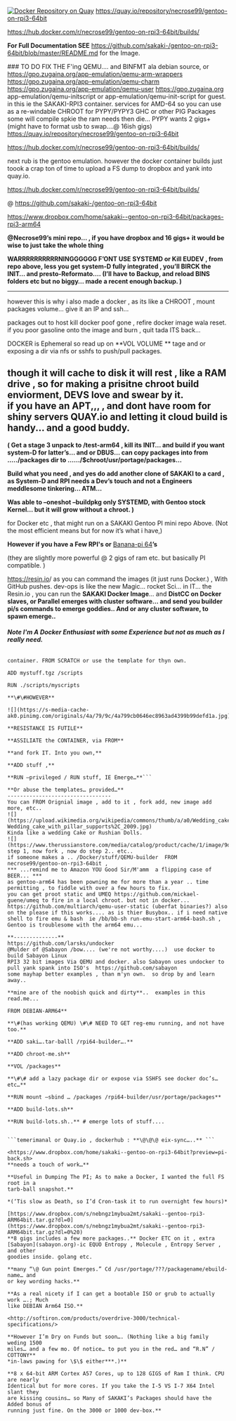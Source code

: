 [![Docker Repository on Quay](https://quay.io/repository/necrose99/gentoo-on-rpi3-64bit/status "Docker Repository on Quay")](https://quay.io/repository/necrose99/gentoo-on-rpi3-64bit)
https://quay.io/repository/necrose99/gentoo-on-rpi3-64bit

https://hub.docker.com/r/necrose99/gentoo-on-rpi3-64bit/builds/

**For Full Documentation SEE** https://github.com/sakaki-/gentoo-on-rpi3-64bit/blob/master/README.md for the Image. 

\#\#\# TO DO FIX THE F'ing QEMU.... and BINFMT ala debian source, or https://gpo.zugaina.org/app-emulation/qemu-arm-wrappers
https://gpo.zugaina.org/app-emulation/qemu-charm
https://gpo.zugaina.org/app-emulation/qemu-user
https://gpo.zugaina.org   app-emulation/qemu-initscript or app-emulation/qemu-init-script for guest. in this ie the SAKAKI-RPI3 container. 
services for AMD-64 so you can use as a re-windable CHROOT for PYPY/PYPY3 GHC or
other PIG Packages some will compile spkie the ram needs then die... PYPY wants
2 gigs+ (might have to format usb to swap....\@ 16ish gigs)
https://quay.io/repository/necrose99/gentoo-on-rpi3-64bit

https://hub.docker.com/r/necrose99/gentoo-on-rpi3-64bit/builds/

next rub is the gentoo emulation. however the docker container builds just toook
a crap ton of time to upload a FS dump to dropbox and yank into quay.io.

https://hub.docker.com/r/necrose99/gentoo-on-rpi3-64bit/builds/

\@ <https://github.com/sakaki-/gentoo-on-rpi3-64bit>

<https://www.dropbox.com/home/sakaki--gentoo-on-rpi3-64bit/packages-rpi3-arm64>

**\@Necrose99’s mini repo… , if you have dropbox and 16 gigs+ it would be wise
to just take the whole thing**

**WARRRRRRRRRRNINGGGGGG F’ONT USE SYSTEMD or Kill EUDEV , from repo above, less
you get system-D fully integrated , you’ll BIRCK the INIT… and
presto-Reformato…. (I’ll have to Backup, and reload BINS folders etc but no
biggy… made a recent enough backup. )**

---------------------------------------------------------------------
however this is why i also made a docker , as its like a CHROOT , mount packages volume... give it an IP and ssh...

packages out to host kill docker poof gone , refire docker image wala reset. if
you poor gasoline onto the image and burn , quit tada ITS back...

DOCKER is Ephemeral so read up on **VOL VOLUME ** tage and or exposing a dir via nfs or sshfs to push/pull packages. 

though it will cache to disk it will rest , like a RAM drive ,
so for making a prisitne chroot build enviorment, DEVS love and swear by it.  
if you have an APT,,,  , and dont have room for shiny servers QUAY.io and letting it cloud build is handy... and a good buddy. 
----------------------------------------------


**( Get a stage 3 unpack to /test-arm64 , kill its INIT… and build if you want
system-D for latter’s… and or DBUS… can copy packages into from …../packages dir
to ……/\$chroot/usr/portage/packages…**

**Build what you need , and yes do add another clone of SAKAKI to a card , as
System-D and RPI needs a Dev’s touch and not a Engineers meddlesome tinkering…
ATM…**

**Was able to –oneshot –buildpkg only SYSTEMD, with Gentoo stock Kernel… but it
will grow without a chroot. )**

for Docker etc , that might run on a SAKAKI Gentoo PI mini repo Above. (Not the
most efficient means but for now it’s what i have,)

**However if you have a Few RPI's or** [Banana-pi
64](http://www.banana-pi.org/m64.html)**’s**

(they are slightly more powerful \@ 2 gigs of ram etc. but basically PI
compatible. )

<https://resin.io>/ as you can command the images (it just runs Docker.) , With
GitHub pushes. dev-ops is like the new Magic... rocket Sci… in IT... the
Resin.io , you can run the **SAKAKI Docker Image**… and **DistCC on Docker
slaves, or Parallel emerges with cluster software… and send you builder pi/s
commands to emerge goddies.. And or any cluster software, to spawn emerge..**

###### **Note I'm A Docker Enthusiast with some Experience but not as much as I really need.**

```From USERNAME/conatiner name" can use the SAKAKI RPI 3 tarball dump to create a
container. FROM SCRATCH or use the template for thyn own.

ADD mystuff.tgz /scripts

RUN ./scripts/myscripts

**\#\#HOWEVER**

![](https://s-media-cache-ak0.pinimg.com/originals/4a/79/9c/4a799cb0646ec8963ad4399b99defd1a.jpg)

**RESISTANCE IS FUTILE**

**ASSILIATE the CONTAINER, via FROM**

**and fork IT. Into you own,**

**ADD stuff ,**

**RUN –privileged / RUN stuff, IE Emerge…**```

**Or abuse the templates… provided…**
---------------------------------
You can FROM Orignial image , add to it , fork add, new image add more, etc..
![](https://upload.wikimedia.org/wikipedia/commons/thumb/a/a0/Wedding_cake_with_pillar_supports%2C_2009.jpg/250px-Wedding_cake_with_pillar_supports%2C_2009.jpg)
Kinda like a wedding Cake or Rushian Dolls.
![](https://www.therussianstore.com/media/catalog/product/cache/1/image/9df78eab33525d08d6e5fb8d27136e95/n/d/nd02415a05.jpg)
step 1, now fork , now do step 2.. etc.. 
if someone makes a .. /Docker/stuff/QEMU-builder  FROM necrose99/gentoo-on-rpi3-64bit , 
*** ...remind me to Amazon YOU Good Sir/M'amm  a flipping case of BEER... *** 
as gentoo-arm64 has been powning me for more than a year .. time permitting , to fiddle with over a few hours to fix. 
you can get proot static and UMEQ https://github.com/mickael-guene/umeq to fire in a local chroot. but not in docker... 
https://github.com/multiarch/qemu-user-static (uberfat binaries?) also on the please if this works.... as is thier Busybox.. if i need native shell to fire emu & bash  ie /bb/bb-sh run-emu-start-arm64-bash.sh , Gentoo is troublesome with the arm64 emu...   

**--------------**
https://github.com/larsks/undocker  
@Mulder of @Sabayon /bow.... (we're not worthy....)  use docker to build Sabayon Linux 
RPI3 32 bit images Via QEMU and docker. also Sabayon uses undocker to pull yank spank into ISO's  https://github.com/sabayon
some mayhap better examples , than m'yn own.  so drop by and learn away.. 

**mine are of the noobish quick and dirty**..  examples in this read.me... 

FROM DEBIAN-ARM64**

**\#(has working QEMU) \#\# NEED TO GET reg-emu running, and not have too.**

**ADD saki….tar-balll /rpi64-builder….**

**ADD chroot-me.sh**

**VOL /packages**

**\#\# add a lazy package dir or expose via SSHFS see docker doc’s… etc…**

**RUN mount –sbind … /packages /rpi64-builder/usr/portage/packages**

**ADD build-lots.sh**

**RUN build-lots.sh..** # emerge lots of stuff.... 


```temerimanal or Quay.io , dockerhub : **\@\@\@ eix-sync…..** ```

<https://www.dropbox.com/home/sakaki--gentoo-on-rpi3-64bit?preview=pi-back.sh>
**needs a touch of work…**

**Useful in Dumping The PI; As to make a Docker, I wanted the full FS root in a
tarb-ball snapshot.**

*(‘Tis slow as Death, so I’d Cron-task it to run overnight few hours)*

[https://www.dropbox.com/s/nebngz1mybua2mt/sakaki--gentoo-rpi3-ARM64bit.tar.gz?dl=0](https://www.dropbox.com/s/nebngz1mybua2mt/sakaki--gentoo-rpi3-ARM64bit.tar.gz?dl=0%20)
**8 gigs includes a few more packages..** Docker ETC on it , extra
[Sabayon](sabayon.org)-ic EQUO Entropy , Molecule , Entropy Server , and other
goodies inside. golang etc.

**many “\@ Gun point Emerges.” Cd /usr/portage/???/packagename/ebuild-name… and
or key wording hacks.**

**As a real nicety if I can get a bootable ISO or grub to actually work ….; Much
like DEBIAN Arm64 ISO.**

<http://softiron.com/products/overdrive-3000/technical-specifications/>

**However I’m Dry on Funds but soon…. (Nothing like a big family weding 1500
miles… and a few mo. Of notice… to put you in the red… and “R.N” / COTTONY**
*in-laws pawing for \$\$ either***.)**

**8 x 64-bit ARM Cortex A57 Cores, up to 128 GIGS of Ram I think. CPU are nearly
Identical but for more cores. If you take the I-5 VS I-7 X64 Intel slant they
are kissing cousins… so Many of SAKAKI’s Packages should have the Added bonus of
running just fine. On the 3000 or 1000 dev-box.**

